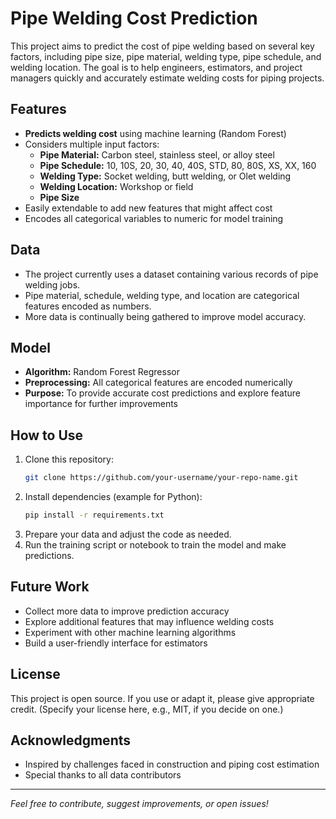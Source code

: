 # Pipe Welding Cost Prediction

This project aims to predict the cost of pipe welding based on several key factors, including pipe size, pipe material, welding type, pipe schedule, and welding location. The goal is to help engineers, estimators, and project managers quickly and accurately estimate welding costs for piping projects.

## Features

- **Predicts welding cost** using machine learning (Random Forest)
- Considers multiple input factors:
  - **Pipe Material:** Carbon steel, stainless steel, or alloy steel
  - **Pipe Schedule:** 10, 10S, 20, 30, 40, 40S, STD, 80, 80S, XS, XX, 160
  - **Welding Type:** Socket welding, butt welding, or Olet welding
  - **Welding Location:** Workshop or field
  - **Pipe Size**
- Easily extendable to add new features that might affect cost
- Encodes all categorical variables to numeric for model training

## Data

- The project currently uses a dataset containing various records of pipe welding jobs.
- Pipe material, schedule, welding type, and location are categorical features encoded as numbers.
- More data is continually being gathered to improve model accuracy.

## Model

- **Algorithm:** Random Forest Regressor
- **Preprocessing:** All categorical features are encoded numerically
- **Purpose:** To provide accurate cost predictions and explore feature importance for further improvements

## How to Use

1. Clone this repository:
   ```sh
   git clone https://github.com/your-username/your-repo-name.git
   ```
2. Install dependencies (example for Python):
   ```sh
   pip install -r requirements.txt
   ```
3. Prepare your data and adjust the code as needed.
4. Run the training script or notebook to train the model and make predictions.

## Future Work

- Collect more data to improve prediction accuracy
- Explore additional features that may influence welding costs
- Experiment with other machine learning algorithms
- Build a user-friendly interface for estimators

## License

This project is open source. If you use or adapt it, please give appropriate credit. (Specify your license here, e.g., MIT, if you decide on one.)

## Acknowledgments

- Inspired by challenges faced in construction and piping cost estimation
- Special thanks to all data contributors

---

*Feel free to contribute, suggest improvements, or open issues!*